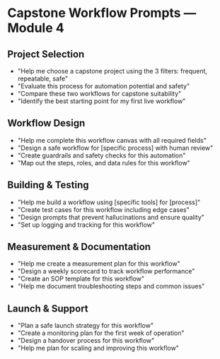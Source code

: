 # Capstone Workflow Prompts — Module 4

## Project Selection
- "Help me choose a capstone project using the 3 filters: frequent, repeatable, safe"
- "Evaluate this process for automation potential and safety"
- "Compare these two workflows for capstone suitability"
- "Identify the best starting point for my first live workflow"

## Workflow Design
- "Help me complete this workflow canvas with all required fields"
- "Design a safe workflow for [specific process] with human review"
- "Create guardrails and safety checks for this automation"
- "Map out the steps, roles, and data rules for this workflow"

## Building & Testing
- "Help me build a workflow using [specific tools] for [process]"
- "Create test cases for this workflow including edge cases"
- "Design prompts that prevent hallucinations and ensure quality"
- "Set up logging and tracking for this workflow"

## Measurement & Documentation
- "Help me create a measurement plan for this workflow"
- "Design a weekly scorecard to track workflow performance"
- "Create an SOP template for this workflow"
- "Help me document troubleshooting steps and common issues"

## Launch & Support
- "Plan a safe launch strategy for this workflow"
- "Create a monitoring plan for the first week of operation"
- "Design a handover process for this workflow"
- "Help me plan for scaling and improving this workflow"

